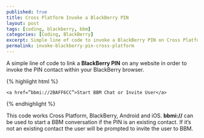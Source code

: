 ```yaml
---
published: true
title: Cross Platform Invoke a BlackBerry PIN
layout: post
tags: [coding, blackberry, bbm]
categories: [Coding, BlackBerry]
excerpt: Simple line of code to invoke a BlackBerry PIN on Cross Platform browser and apps!
permalink: invoke-blackberry-pin-cross-platform
---
```

A simple line of code to link a **BlackBerry PIN** on any website in order to invoke the PIN contact within your BlackBerry browser.

{% highlight html %}

    <a href=”bbmi://2BAFF6CC”>Start BBM Chat or Invite User</a>

{% endhighlight %}

This code works Cross Platform, BlackBerry, Android and iOS. **bbmi://<PIN>** can be used to start a BBM conversation if the PIN is an existing contact.  If it’s not an existing contact the user will be prompted to invite the user to BBM.
